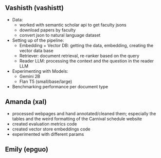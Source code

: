 ## Vashisth (vashistt)
- Data: 
  - worked with semantic scholar api to get faculty jsons
  - download papers by faculty
  - convert json to natural language dataset
- Setting up of the pipeline: 
  - Embedding + Vector DB: getting the data, embedding, creating the vector data base
  - Retriever: document retrieval, re-ranker based on the query 
  - Reader LLM: processing the context and the question in the reader LLM
- Experimenting with Models:
  - Gemini 2B 
  - Flan T5 (small/base/large)
- Benchmarking performance per document type


## Amanda (xal)
- processed webpages and hand annotated/cleaned them; especially the tables and the weird formatting of the Carnival schedule website
- created evaluation metrics code
- created vector store embeddings code
- experimented with different params


## Emily (epguo)

